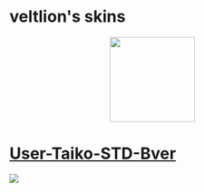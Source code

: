 # veltlion's skins
<p align="center">
<a href="https://osu.ppy.sh/users/10999079">
  <img src="https://a.ppy.sh/10999079"  
       width="150"
       height="150"></a>

  # [User-Taiko-STD-Bver](https://drive.google.com/file/d/1tq4UUeLhPAP1_6NRZsKPfeD_w2xqJEj4/view)
[![](https://cdn.discordapp.com/attachments/689426989345669144/1171621155396911184/qgxfHgB7.jpg)](https://drive.google.com/file/d/1tq4UUeLhPAP1_6NRZsKPfeD_w2xqJEj4/view)
